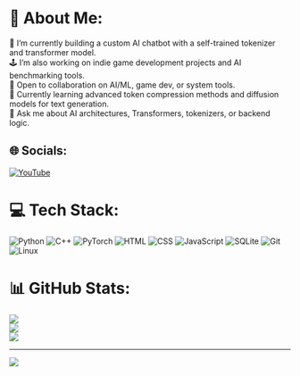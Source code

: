 # 💫 About Me:
🧠 I’m currently building a custom AI chatbot with a self-trained tokenizer and transformer model.<br>
🕹️ I’m also working on indie game development projects and AI benchmarking tools.<br>
🤝 Open to collaboration on AI/ML, game dev, or system tools.<br>
🌱 Currently learning advanced token compression methods and diffusion models for text generation.<br>
💬 Ask me about AI architectures, Transformers, tokenizers, or backend logic.<br>

## 🌐 Socials:
[![YouTube](https://img.shields.io/badge/YouTube-red?logo=youtube&logoColor=white)](https://youtube.com/@sylo_3285)

# 💻 Tech Stack:
![Python](https://img.shields.io/badge/python-3670A0?style=for-the-badge&logo=python&logoColor=ffdd54) ![C++](https://img.shields.io/badge/c++-%2300599C.svg?style=for-the-badge&logo=c%2B%2B&logoColor=white) ![PyTorch](https://img.shields.io/badge/pytorch-%23EE4C2C.svg?style=for-the-badge&logo=pytorch&logoColor=white) ![HTML](https://img.shields.io/badge/html-%23E34F26.svg?style=for-the-badge&logo=html5&logoColor=white) ![CSS](https://img.shields.io/badge/css-%231572B6.svg?style=for-the-badge&logo=css3&logoColor=white) ![JavaScript](https://img.shields.io/badge/javascript-%23323330.svg?style=for-the-badge&logo=javascript&logoColor=%23F7DF1E) ![SQLite](https://img.shields.io/badge/sqlite-%2307405e.svg?style=for-the-badge&logo=sqlite&logoColor=white) ![Git](https://img.shields.io/badge/git-%23F05033.svg?style=for-the-badge&logo=git&logoColor=white) ![Linux](https://img.shields.io/badge/linux-%23000.svg?style=for-the-badge&logo=linux&logoColor=white)

# 📊 GitHub Stats:
![](https://github-readme-stats.vercel.app/api?username=sylo3285&theme=tokyonight&hide_border=false&include_all_commits=true&count_private=true)<br/>
![](https://github-readme-streak-stats.herokuapp.com/?user=sylo3285&theme=tokyonight&hide_border=false)<br/>
![](https://github-readme-stats.vercel.app/api/top-langs/?username=sylo3285&theme=tokyonight&hide_border=false&layout=compact)

---
[![](https://visitcount.itsvg.in/api?id=YourGitHubUsername&icon=0&color=0)](https://visitcount.itsvg.in)
